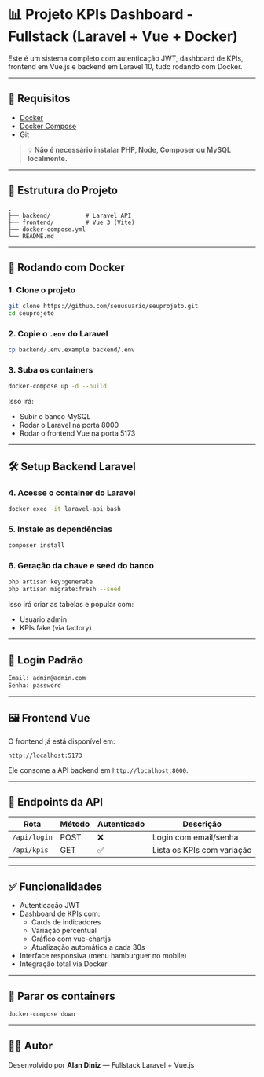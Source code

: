 # 📊 Projeto KPIs Dashboard - Fullstack (Laravel + Vue + Docker)

Este é um sistema completo com autenticação JWT, dashboard de KPIs, frontend em Vue.js e backend em Laravel 10, tudo rodando com Docker.

---

## 🚀 Requisitos

- [Docker](https://www.docker.com/)
- [Docker Compose](https://docs.docker.com/compose/)
- Git

> 💡 **Não é necessário instalar PHP, Node, Composer ou MySQL localmente.**

---

## 📁 Estrutura do Projeto

```
.
├── backend/          # Laravel API
├── frontend/         # Vue 3 (Vite)
├── docker-compose.yml
└── README.md
```

---

## 🐳 Rodando com Docker

### 1. Clone o projeto

```bash
git clone https://github.com/seuusuario/seuprojeto.git
cd seuprojeto
```

### 2. Copie o `.env` do Laravel

```bash
cp backend/.env.example backend/.env
```

### 3. Suba os containers

```bash
docker-compose up -d --build
```

Isso irá:

- Subir o banco MySQL
- Rodar o Laravel na porta 8000
- Rodar o frontend Vue na porta 5173

---

## 🛠️ Setup Backend Laravel

### 4. Acesse o container do Laravel

```bash
docker exec -it laravel-api bash
```

### 5. Instale as dependências

```bash
composer install
```

### 6. Geração da chave e seed do banco

```bash
php artisan key:generate
php artisan migrate:fresh --seed
```

Isso irá criar as tabelas e popular com:

- Usuário admin
- KPIs fake (via factory)

---

## 🔐 Login Padrão

```bash
Email: admin@admin.com
Senha: password
```

---

## 🖼️ Frontend Vue

O frontend já está disponível em:

```
http://localhost:5173
```

Ele consome a API backend em `http://localhost:8000`.

---

## 🔁 Endpoints da API

| Rota               | Método | Autenticado | Descrição                     |
|--------------------|--------|-------------|-------------------------------|
| `/api/login`       | POST   | ❌          | Login com email/senha         |
| `/api/kpis`        | GET    | ✅          | Lista os KPIs com variação    |

---

## ✅ Funcionalidades

- Autenticação JWT
- Dashboard de KPIs com:
  - Cards de indicadores
  - Variação percentual
  - Gráfico com vue-chartjs
  - Atualização automática a cada 30s
- Interface responsiva (menu hamburguer no mobile)
- Integração total via Docker

---

## 🧹 Parar os containers

```bash
docker-compose down
```

---

## 👨‍💻 Autor

Desenvolvido por **Alan Diniz** — Fullstack Laravel + Vue.js